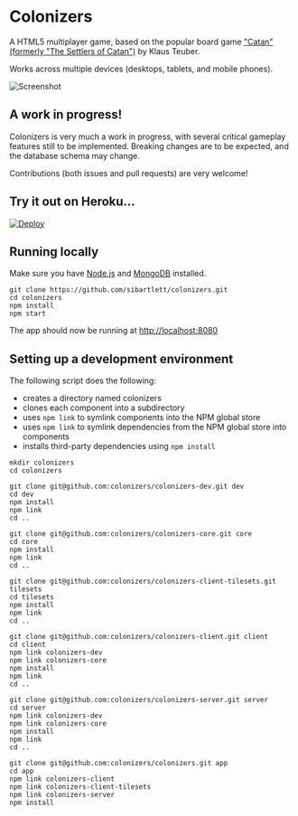 # Colonizers

A HTML5 multiplayer game, based on the popular board game ["Catan" (formerly "The Settlers of Catan")](http://en.wikipedia.org/wiki/The_Settlers_of_Catan) by Klaus Teuber.

Works across multiple devices (desktops, tablets, and mobile phones).

![Screenshot](http://i.imgur.com/j91XT2y.png)


## A work in progress!

Colonizers is very much a work in progress, with several critical gameplay
features still to be implemented. Breaking changes are to be expected, and the database schema may change.

Contributions (both issues and pull requests) are very welcome!


## Try it out on Heroku...

[![Deploy](https://www.herokucdn.com/deploy/button.png)](https://heroku.com/deploy)


## Running locally

Make sure you have [Node.js](https://github.com/joyent/node/wiki/Installation) and [MongoDB](http://www.mongodb.org/display/DOCS/Quickstart) installed.

```
git clone https://github.com/sibartlett/colonizers.git
cd colonizers
npm install
npm start
```

The app should now be running at [http://localhost:8080](http://localhost:8080)


## Setting up a development environment

The following script does the following:

* creates a directory named colonizers
* clones each component into a subdirectory
* uses ```npm link``` to symlink components into the NPM global store
* uses ```npm link``` to symlink dependencies from the NPM global store into components
* installs third-party dependencies using ```npm install```

```
mkdir colonizers
cd colonizers

git clone git@github.com:colonizers/colonizers-dev.git dev
cd dev
npm install
npm link
cd ..

git clone git@github.com:colonizers/colonizers-core.git core
cd core
npm install
npm link
cd ..

git clone git@github.com:colonizers/colonizers-client-tilesets.git tilesets
cd tilesets
npm install
npm link
cd ..

git clone git@github.com:colonizers/colonizers-client.git client
cd client
npm link colonizers-dev
npm link colonizers-core
npm install
npm link
cd ..

git clone git@github.com:colonizers/colonizers-server.git server
cd server
npm link colonizers-dev
npm link colonizers-core
npm install
npm link
cd ..

git clone git@github.com:colonizers/colonizers.git app
cd app
npm link colonizers-client
npm link colonizers-client-tilesets
npm link colonizers-server
npm install
```
